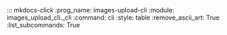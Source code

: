 ::: mkdocs-click
    :prog_name: images-upload-cli
    :module: images_upload_cli._cli
    :command: cli
    :style: table
    :remove_ascii_art: True
    :list_subcommands: True
